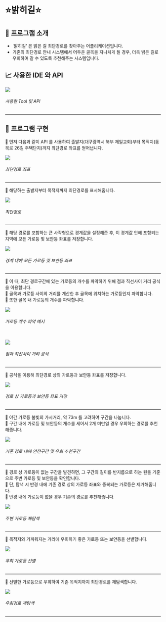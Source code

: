 # ⭐밝히길⭐
## 🧐 프로그램 소개
- '밝히길' 은 밝은 길 최단경로를 찾아주는 어플리케이션입니다. <br>
- 기존의 최단경로 안내 시스템에서 어두운 골목을 지나치게 될 경우, 더욱 밝은 길로 우회하여 갈 수 있도록 추천해주는 시스템입니다.

## 📈 사용한 IDE 와 API

<img src="https://user-images.githubusercontent.com/51476083/99702311-f49a7d80-2ad8-11eb-8f75-929a82d4cfe5.png"/>

###### 사용한 Tool 및 API

<hr>

## 🔧 프로그램 구현
🔮 먼저 다음과 같이 API 를 사용하여 출발지(대구광역시 북부 제일교회)부터 목적지(동북로 26길 주택단지)까지 최단경로 좌표를 얻어냅니다.

<img src="https://user-images.githubusercontent.com/51476083/99686944-6ec20680-2ac7-11eb-9ac6-afd0b6279c3e.png"/>

###### 최단경로 좌표
<hr>

🔮 해당하는 출발지부터 목적지까지 최단경로를 표시해줍니다.

<img src="https://user-images.githubusercontent.com/51476083/99690667-bc407280-2acb-11eb-9d19-766e01dcb2c5.png">

###### 최단경로
<hr>

🔮 해당 경로를 포함하는 큰 사각형으로 경계값을 설정해준 후, 이 경계값 안에 포함되는 지역에 모든 가로등 및 보안등 좌표를 저장합니다.

<img src="https://user-images.githubusercontent.com/51476083/99691761-e47ca100-2acc-11eb-9698-edd7d5800dec.png">

###### 경계 내에 모든 가로등 및 보안등 좌표
<hr>

🔮 이 때, 최단 경로구간에 있는 가로등의 개수를 파악하기 위해 점과 직선사이 거리 공식을 이용합니다. <br>
🔮 골목과 가로등 사이의 거리를 계산한 후 골목에 위치하는 가로등인지 파악합니다. <br>
🔮 또한 골목 내 가로등의 개수를 파악합니다.

<img src="https://user-images.githubusercontent.com/51476083/99692492-b6e42780-2acd-11eb-985d-39ffc127129d.png">

###### 가로등 개수 파악 예시
<br>

<img src="https://user-images.githubusercontent.com/51476083/99692129-4b9a5580-2acd-11eb-809b-d24d7e690d23.png">

###### 점과 직선사이 거리 공식
<hr>

🔮 공식을 이용해 최단경로 상의 가로등과 보안등 좌표를 저장합니다.

<img src="https://user-images.githubusercontent.com/51476083/99693078-53a6c500-2ace-11eb-97fc-3799eb5d3e82.png">

###### 경로 상 가로등과 보안등 좌표 저장
<hr>

🔮 야간 가로등 불빛의 가시거리, 약 73m 를 고려하여 구간을 나눕니다. <br>
🔮 구간 내에 가로등 및 보안등의 개수를 세어서 2개 미만일 경우 우회하는 경로를 추천해줍니다.

<img src="https://user-images.githubusercontent.com/51476083/99693411-ada78a80-2ace-11eb-9c23-138bd890f4f4.png">

###### 기존 경로 내에 안전구간 및 우회 추천구간
<hr>

🔮 경로 상 가로등이 없는 구간을 발견하면, 그 구간의 길이를 반지름으로 하는 원을 기준으로 주변 가로등 및 보안등을 확인합니다. <br>
🔮 단, 탐색 시 반경 내에 기존 경로 상의 가로등 좌표와 중복되는 가로등은 제거해줍니다. <br>
🔮 반경 내에 가로등이 없을 경우 기존의 경로를 추천해줍니다.

<img src="https://user-images.githubusercontent.com/51476083/99694348-acc32880-2acf-11eb-98c2-49b12ca3ccce.png">

###### 주변 가로등 재탐색
<hr>

🔮 목적지와 가까워지는 거리에 우회하기 좋은 가로등 또는 보안등을 선별합니다.

<img src="https://user-images.githubusercontent.com/51476083/99694825-2a873400-2ad0-11eb-9c1b-7fe29aba2cc7.png">

###### 우회 가로등 선별 
<hr>

🔮 선별한 가로등으로 우회하여 기존 목적지까지 최단경로를 재탐색합니다.

<img src="https://user-images.githubusercontent.com/51476083/99695041-6e7a3900-2ad0-11eb-9288-92a6c2407fa2.png">

###### 우회경로 재탐색

<hr>
